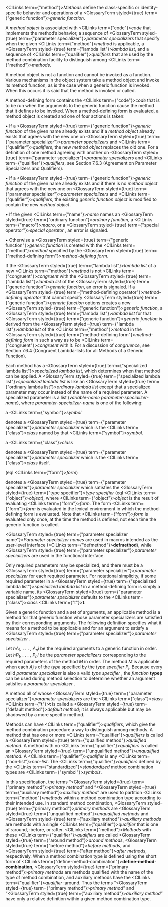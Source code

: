  



<ClLinks  term={"method"}><i>Methods</i></ClLinks> define the class-specific or identity-specific behavior and operations of a <GlossaryTerm styled={true} term={"generic function"}><i>generic function</i></GlossaryTerm>. 



A *method object* is associated with <ClLinks  term={"code"}><i>code</i></ClLinks> that implements the method’s behavior, a sequence of <GlossaryTerm styled={true} term={"parameter specializer"}><i>parameter specializers</i></GlossaryTerm> that specify when the given <ClLinks  term={"method"}><i>method</i></ClLinks> is applicable, a <GlossaryTerm styled={true} term={"lambda list"}><i>lambda list</i></GlossaryTerm>, and a sequence of <ClLinks  term={"qualifier"}><i>qualifiers</i></ClLinks> that are used by the method combination facility to distinguish among <ClLinks  term={"method"}><i>methods</i></ClLinks>. 



A method object is not a function and cannot be invoked as a function. Various mechanisms in the object system take a method object and invoke its method function, as is the case when a generic function is invoked. When this occurs it is said that the method is invoked or called. 



A method-defining form contains the <ClLinks  term={"code"}><i>code</i></ClLinks> that is to be run when the arguments to the generic function cause the method that it defines to be invoked. When a method-defining form is evaluated, a method object is created and one of four actions is taken: 



*•* If a <GlossaryTerm styled={true} term={"generic function"}><i>generic function</i></GlossaryTerm> of the given name already exists and if a *method object* already exists that agrees with the new one on <GlossaryTerm styled={true} term={"parameter specializer"}><i>parameter specializers</i></GlossaryTerm> and <ClLinks  term={"qualifier"}><i>qualifiers</i></ClLinks>, the new *method object* replaces the old one. For a definition of one method agreeing with another on <GlossaryTerm styled={true} term={"parameter specializer"}><i>parameter specializers</i></GlossaryTerm> and <ClLinks  term={"qualifier"}><i>qualifiers</i></ClLinks>, see Section 7.6.3 (Agreement on Parameter Specializers and Qualifiers). 



*•* If a <GlossaryTerm styled={true} term={"generic function"}><i>generic function</i></GlossaryTerm> of the given name already exists and if there is no *method object* that agrees with the new one on <GlossaryTerm styled={true} term={"parameter specializer"}><i>parameter specializers</i></GlossaryTerm> and <ClLinks  term={"qualifier"}><i>qualifiers</i></ClLinks>, the existing *generic function object* is modified to contain the new *method object*. 



*•* If the given <ClLinks  term={"name"}><i>name</i></ClLinks> names an <GlossaryTerm styled={true} term={"ordinary function"}><i>ordinary function</i></GlossaryTerm>, a <ClLinks  term={"macro"}><i>macro</i></ClLinks>, or a <GlossaryTerm styled={true} term={"special operator"}><i>special operator</i></GlossaryTerm> , an error is signaled. 



*•* Otherwise a <GlossaryTerm styled={true} term={"generic function"}><i>generic function</i></GlossaryTerm> is created with the <ClLinks  term={"method"}><i>method</i></ClLinks> specified by the <GlossaryTerm styled={true} term={"method-defining form"}><i>method-defining form</i></GlossaryTerm>. 







 



 



If the <GlossaryTerm styled={true} term={"lambda list"}><i>lambda list</i></GlossaryTerm> of a new <ClLinks  term={"method"}><i>method</i></ClLinks> is not <ClLinks  term={"congruent"}><i>congruent</i></ClLinks> with the <GlossaryTerm styled={true} term={"lambda list"}><i>lambda list</i></GlossaryTerm> of the <GlossaryTerm styled={true} term={"generic function"}><i>generic function</i></GlossaryTerm>, an error is signaled. If a <GlossaryTerm styled={true} term={"method-defining operator"}><i>method-defining operator</i></GlossaryTerm> that cannot specify <GlossaryTerm styled={true} term={"generic function"}><i>generic function</i></GlossaryTerm> options creates a new <GlossaryTerm styled={true} term={"generic function"}><i>generic function</i></GlossaryTerm>, a <GlossaryTerm styled={true} term={"lambda list"}><i>lambda list</i></GlossaryTerm> for that <GlossaryTerm styled={true} term={"generic function"}><i>generic function</i></GlossaryTerm> is derived from the <GlossaryTerm styled={true} term={"lambda list"}><i>lambda list</i></GlossaryTerm> of the <ClLinks  term={"method"}><i>method</i></ClLinks> in the <GlossaryTerm styled={true} term={"method-defining form"}><i>method-defining form</i></GlossaryTerm> in such a way as to be <ClLinks  term={"congruent"}><i>congruent</i></ClLinks> with it. For a discussion of *congruence*, see Section 7.6.4 (Congruent Lambda-lists for all Methods of a Generic Function). 



Each method has a <GlossaryTerm styled={true} term={"specialized lambda list"}><i>specialized lambda list</i></GlossaryTerm>, which determines when that method can be applied. A <GlossaryTerm styled={true} term={"specialized lambda list"}><i>specialized lambda list</i></GlossaryTerm> is like an <GlossaryTerm styled={true} term={"ordinary lambda list"}><i>ordinary lambda list</i></GlossaryTerm> except that a specialized parameter may occur instead of the name of a required parameter. A specialized parameter is a list (*variable-name parameter-specializer-name*), where *parameter-specializer-name* is one of the following: 



a <ClLinks  term={"symbol"}><i>symbol</i></ClLinks> 



denotes a <GlossaryTerm styled={true} term={"parameter specializer"}><i>parameter specializer</i></GlossaryTerm> which is the <ClLinks  term={"class"}><i>class</i></ClLinks> named by that <ClLinks  term={"symbol"}><i>symbol</i></ClLinks>. 



a <ClLinks  term={"class"}><i>class</i></ClLinks> 



denotes a <GlossaryTerm styled={true} term={"parameter specializer"}><i>parameter specializer</i></GlossaryTerm> which is the <ClLinks  term={"class"}><i>class</i></ClLinks> itself. 



(eql <ClLinks  term={"form"}><i>form</i></ClLinks>) 



denotes a <GlossaryTerm styled={true} term={"parameter specializer"}><i>parameter specializer</i></GlossaryTerm> which satisfies the <GlossaryTerm styled={true} term={"type specifier"}><i>type specifier</i></GlossaryTerm> (eql <ClLinks  term={"object"}><i>object</i></ClLinks>), where <ClLinks  term={"object"}><i>object</i></ClLinks> is the result of evaluating <ClLinks  term={"form"}><i>form</i></ClLinks>. The form <ClLinks  term={"form"}><i>form</i></ClLinks> is evaluated in the lexical environment in which the method-defining form is evaluated. Note that <ClLinks  term={"form"}><i>form</i></ClLinks> is evaluated only once, at the time the method is defined, not each time the generic function is called. 



<GlossaryTerm styled={true} term={"parameter specializer name"}><i>Parameter specializer names</i></GlossaryTerm> are used in macros intended as the user-level interface (<ClLinks  term={"defmethod"}><b>defmethod</b></ClLinks>), while <GlossaryTerm styled={true} term={"parameter specializer"}><i>parameter specializers</i></GlossaryTerm> are used in the functional interface. 



Only required parameters may be specialized, and there must be a <GlossaryTerm styled={true} term={"parameter specializer"}><i>parameter specializer</i></GlossaryTerm> for each required parameter. For notational simplicity, if some required parameter in a <GlossaryTerm styled={true} term={"specialized lambda list"}><i>specialized lambda list</i></GlossaryTerm> in a method-defining form is simply a variable name, its <GlossaryTerm styled={true} term={"parameter specializer"}><i>parameter specializer</i></GlossaryTerm> defaults to the <ClLinks  term={"class"}><i>class</i></ClLinks> <ClLinks  term={"t"}><b>t</b></ClLinks>. 



Given a generic function and a set of arguments, an applicable method is a method for that generic function whose parameter specializers are satisfied by their corresponding arguments. The following definition specifies what it means for a method to be applicable and for an argument to satisfy a <GlossaryTerm styled={true} term={"parameter specializer"}><i>parameter specializer</i></GlossaryTerm> . 



Let <i>hA</i><sub>1</sub><i>, . . . , A<sub>n</sub>i</i> be the required arguments to a generic function in order. Let <i>hP</i><sub>1</sub><i>, . . . , P<sub>n</sub>i</i> be the <i>parameter specializers</i> corresponding to the required parameters of the method <i>M</i> in order. The method <i>M</i> is applicable when each <i>A<sub>i</sub></i>is of the <i>type</i> specified by the <i>type specifier P<sub>i</sub></i>. Because every valid <i>parameter specializer</i> is also a valid <i>type specifier</i> , the <i>function</i> <b>typep</b> can be used during method selection to determine whether an argument satisfies a <i>parameter specializer</i> . 



A method all of whose <GlossaryTerm styled={true} term={"parameter specializer"}><i>parameter specializers</i></GlossaryTerm> are the <ClLinks  term={"class"}><i>class</i></ClLinks> <ClLinks  term={"t"}><b>t</b></ClLinks> is called a <GlossaryTerm styled={true} term={"default method"}><i>default method</i></GlossaryTerm>; it is always applicable but may be shadowed by a more specific method. 







 



 



Methods can have <ClLinks  term={"qualifier"}><i>qualifiers</i></ClLinks>, which give the method combination procedure a way to distinguish among methods. A method that has one or more <ClLinks  term={"qualifier"}><i>qualifiers</i></ClLinks> is called a <GlossaryTerm styled={true} term={"qualified method"}><i>qualified method</i></GlossaryTerm>. A method with no <ClLinks  term={"qualifier"}><i>qualifiers</i></ClLinks> is called an <GlossaryTerm styled={true} term={"unqualified method"}><i>unqualified method</i></GlossaryTerm>. A <ClLinks  term={"qualifier"}><i>qualifier</i></ClLinks> is any <ClLinks  term={"non-list"}><i>non-list</i></ClLinks>. The <ClLinks  term={"qualifier"}><i>qualifiers</i></ClLinks> defined by the <ClLinks  term={"standardized"}><i>standardized</i></ClLinks> method combination types are <ClLinks  term={"symbol"}><i>symbols</i></ClLinks>. 



In this specification, the terms “<GlossaryTerm styled={true} term={"primary method"}><i>primary method</i></GlossaryTerm>” and “<GlossaryTerm styled={true} term={"auxiliary method"}><i>auxiliary method</i></GlossaryTerm>” are used to partition <ClLinks  term={"method"}><i>methods</i></ClLinks> within a method combination type according to their intended use. In standard method combination, <GlossaryTerm styled={true} term={"primary method"}><i>primary methods</i></GlossaryTerm> are <GlossaryTerm styled={true} term={"unqualified method"}><i>unqualified methods</i></GlossaryTerm> and <GlossaryTerm styled={true} term={"auxiliary method"}><i>auxiliary methods</i></GlossaryTerm> are methods with a single <ClLinks  term={"qualifier"}><i>qualifier</i></ClLinks> that is one of :around, :before, or :after. <ClLinks  term={"method"}><i>Methods</i></ClLinks> with these <ClLinks  term={"qualifier"}><i>qualifiers</i></ClLinks> are called <GlossaryTerm styled={true} term={"around method"}><i>around methods</i></GlossaryTerm>, <GlossaryTerm styled={true} term={"before method"}><i>before methods</i></GlossaryTerm>, and <GlossaryTerm styled={true} term={"after method"}><i>after methods</i></GlossaryTerm>, respectively. When a method combination type is defined using the short form of <ClLinks  term={"define-method-combination"}><b>define-method-combination</b></ClLinks>, <GlossaryTerm styled={true} term={"primary method"}><i>primary methods</i></GlossaryTerm> are methods qualified with the name of the type of method combination, and auxiliary methods have the <ClLinks  term={"qualifier"}><i>qualifier</i></ClLinks> :around. Thus the terms “<GlossaryTerm styled={true} term={"primary method"}><i>primary method</i></GlossaryTerm>” and “<GlossaryTerm styled={true} term={"auxiliary method"}><i>auxiliary method</i></GlossaryTerm>” have only a relative definition within a given method combination type. 



